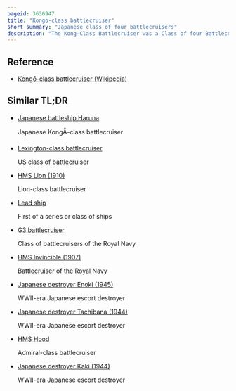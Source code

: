 ```yaml
---
pageid: 3636947
title: "Kongō-class battlecruiser"
short_summary: "Japanese class of four battlecruisers"
description: "The Kong-Class Battlecruiser was a Class of four Battlecruisers built for the imperial japanese Navy immediately before World War I. Designed by the british naval Architect George thurston the lead Ship of the Class Kong was the last japanese Capital Ship built outside Japan by Vickers at Barrow-In-Furness. Her sister Ships, Haruna, Kirishima and Hiei, were all completed in Japan."
---
```


## Reference

- [Kongō-class battlecruiser (Wikipedia)](https://en.wikipedia.org/?curid=3636947)

## Similar TL;DR

- [Japanese battleship Haruna](/tldr/en/japanese-battleship-haruna)

  Japanese KongÅ-class battlecruiser

- [Lexington-class battlecruiser](/tldr/en/lexington-class-battlecruiser)

  US class of battlecruiser

- [HMS Lion (1910)](/tldr/en/hms-lion-1910)

  Lion-class battlecruiser

- [Lead ship](/tldr/en/lead-ship)

  First of a series or class of ships

- [G3 battlecruiser](/tldr/en/g3-battlecruiser)

  Class of battlecruisers of the Royal Navy

- [HMS Invincible (1907)](/tldr/en/hms-invincible-1907)

  Battlecruiser of the Royal Navy

- [Japanese destroyer Enoki (1945)](/tldr/en/japanese-destroyer-enoki-1945)

  WWII-era Japanese escort destroyer

- [Japanese destroyer Tachibana (1944)](/tldr/en/japanese-destroyer-tachibana-1944)

  WWII-era Japanese escort destroyer

- [HMS Hood](/tldr/en/hms-hood)

  Admiral-class battlecruiser

- [Japanese destroyer Kaki (1944)](/tldr/en/japanese-destroyer-kaki-1944)

  WWII-era Japanese escort destroyer
